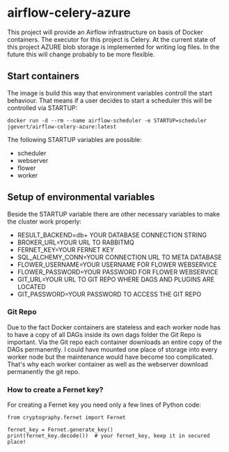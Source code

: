 # airflow-celery-azure
This project will provide an Airflow infrastructure on basis of Docker containers.
The executor for this project is Celery. At the current state of this project AZURE blob storage is implemented for writing log files. In the future this will change probably to be more flexible.

## Start containers
The image is build this way that environment variables controll the start behaviour. That means if a user decides to start a scheduler this will be controlled via STARTUP:

`
docker run -d --rm --name airflow-scheduler -e STARTUP=scheduler jgevert/airflow-celery-azure:latest
`

The following STARTUP variables are possible:
- scheduler
- webserver
- flower
- worker

## Setup of environmental variables
Beside the STARTUP variable there are other necessary variables to make the cluster work properly:
- RESULT_BACKEND=db+ YOUR DATABASE CONNECTION STRING
- BROKER_URL=YOUR URL TO RABBITMQ
- FERNET_KEY=YOUR FERNET KEY
- SQL_ALCHEMY_CONN=YOUR CONNECTION URL TO META DATABASE
- FLOWER_USERNAME=YOUR USERNAME FOR FLOWER WEBSERVICE
- FLOWER_PASSWORD=YOUR PASSWORD FOR FLOWER WEBSERVICE
- GIT_URL=YOUR URL TO GIT REPO WHERE DAGS AND PLUGINS ARE LOCATED
- GIT_PASSWORD=YOUR PASSWORD TO ACCESS THE GIT REPO

### Git Repo
Due to the fact Docker containers are stateless and each worker node has to have a copy of all DAGs inside its own dags folder the Git Repo is important.
Via the Git repo each container downloads an entire copy of the DAGs permanently. I could have mounted one place of storage into every worker node but the 
maintenance would have become too complicated. That's why each worker container as well as the webserver download permanently the git repo.

### How to create a Fernet key?
For creating a Fernet key you need only a few lines of Python code:

```
from cryptography.fernet import Fernet

fernet_key = Fernet.generate_key()
print(fernet_key.decode())  # your fernet_key, keep it in secured place!
```
